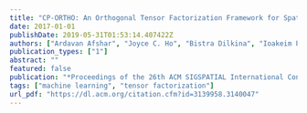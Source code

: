 ```yaml
---
title: "CP-ORTHO: An Orthogonal Tensor Factorization Framework for Spatio-Temporal Data"
date: 2017-01-01
publishDate: 2019-05-31T01:53:14.407422Z
authors: ["Ardavan Afshar", "Joyce C. Ho", "Bistra Dilkina", "Ioakeim Perros", "Elias B. Khalil", "Li Xiong", "Vaidy Sunderam"]
publication_types: ["1"]
abstract: ""
featured: false
publication: "*Proceedings of the 26th ACM SIGSPATIAL International Conference on Advances in Geographic Information Systems*"
tags: ["machine learning", "tensor factorization"]
url_pdf: "https://dl.acm.org/citation.cfm?id=3139958.3140047"
---
```


